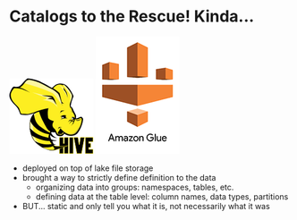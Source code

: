 # Catalogs to the Rescue! Kinda...

![Hive Metastore](./images/hive_metastore.png) ![AWS Glue Catalog](./images/aws_glue.png)

- deployed on top of lake file storage
- brought a way to strictly define definition to the data
    - organizing data into groups: namespaces, tables, etc.
    - defining data at the table level: column names, data types, partitions
- BUT... static and only tell you what it is, not necessarily what it was

